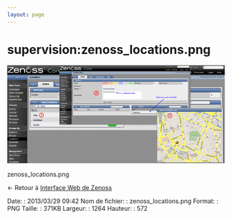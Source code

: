 ```yaml
---
layout: page
---
```


supervision:zenoss\_locations.png
=================================

[![zenoss\_locations.png](../../assets/media/supervision/zenoss_locations.png@cache=&w=900&h=407 "zenoss_locations.png")](../../assets/media/supervision/zenoss_locations.png@cache= "Afficher le fichier original")

zenoss\_locations.png

← Retour à [Interface Web de
Zenoss](../../zenoss/zenoss-interface.html "zenoss:zenoss-interface")

Date:
:   2013/03/29 09:42
Nom de fichier:
:   zenoss\_locations.png
Format:
:   PNG
Taille:
:   371KB
Largeur:
:   1264
Hauteur:
:   572

